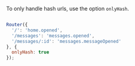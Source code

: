 To only handle hash urls, use the option `onlyHash`.

```javascript

Router({
  '/': 'home.opened',
  '/messages': 'messages.opened',
  '/messages/:id': 'messages.messageOpened'
}, {
  onlyHash: true
});
```
